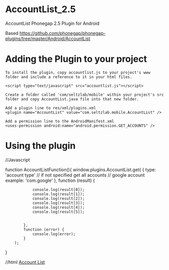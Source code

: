 AccountList_2.5
===============

AccountList Phonegap 2.5 Plugin for Android


Based https://github.com/phonegap/phonegap-plugins/tree/master/Android/AccountList



Adding the Plugin to your project
=================================

    To install the plugin, copy accountlist.js to your project's www folder and include a reference to it in your html files.

    <script type="text/javascript" src="accountlist.js"></script>

    Create a folder called 'com/seltzlab/mobile' within your project's src folder and copy AccountList.java file into that new folder.

    Add a plugin line to res/xml/plugins.xml
    <plugin name="AccountList" value="com.seltzlab.mobile.AccountList" />

    Add a permission line to the AndroidManifest.xml
    <uses-permission android:name="android.permission.GET_ACCOUNTS" />


Using the plugin
================
//Javascript

function AccountListFunction(){
	window.plugins.AccountList.get(
	        {
	            type: 'account type' // if not specified get all accounts
	                                 // google account example: 'com.google'
	        },
	        function (result) {
	        	
	            console.log(result[0]);
	            console.log(result[1]);
	            console.log(result[2]);
	            console.log(result[3]);
	            console.log(result[4]);
	            console.log(result[5]);
	            
	    
	        },
	        function (error) {
	            console.log(error);
	        }
	    );
}

//html
<a href="#" onclick="AccountListFunction()">Account List</a>
